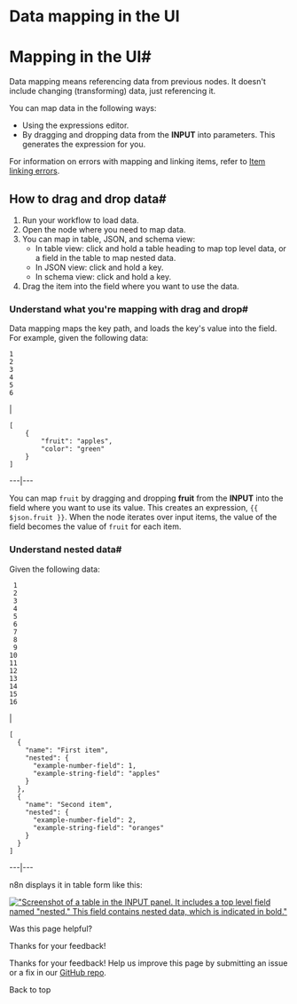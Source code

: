 # Data mapping in the UI

[ ](https://github.com/n8n-io/n8n-docs/edit/main/docs/data/data-mapping/data-mapping-ui.md "Edit this page")

# Mapping in the UI#

Data mapping means referencing data from previous nodes. It doesn't include changing (transforming) data, just referencing it.

You can map data in the following ways:

  * Using the expressions editor.
  * By dragging and dropping data from the **INPUT** into parameters. This generates the expression for you.



For information on errors with mapping and linking items, refer to [Item linking errors](../data-item-linking/item-linking-errors/).

## How to drag and drop data#

  1. Run your workflow to load data.
  2. Open the node where you need to map data.
  3. You can map in table, JSON, and schema view:
     * In table view: click and hold a table heading to map top level data, or a field in the table to map nested data.
     * In JSON view: click and hold a key. 
     * In schema view: click and hold a key.
  4. Drag the item into the field where you want to use the data.



### Understand what you're mapping with drag and drop#

Data mapping maps the key path, and loads the key's value into the field. For example, given the following data:
    
    
    1
    2
    3
    4
    5
    6

| 
    
    
    [
    	{
    		"fruit": "apples",
    		"color": "green"
    	}
    ]
      
  
---|---  
  
You can map `fruit` by dragging and dropping **fruit** from the **INPUT** into the field where you want to use its value. This creates an expression, `{{ $json.fruit }}`. When the node iterates over input items, the value of the field becomes the value of `fruit` for each item.

### Understand nested data#

Given the following data:
    
    
     1
     2
     3
     4
     5
     6
     7
     8
     9
    10
    11
    12
    13
    14
    15
    16

| 
    
    
    [
      {
        "name": "First item",
        "nested": {
          "example-number-field": 1,
          "example-string-field": "apples"
        }
      },
      {
        "name": "Second item",
        "nested": {
          "example-number-field": 2,
          "example-string-field": "oranges"
        }
      }
    ]
      
  
---|---  
  
n8n displays it in table form like this:

[!["Screenshot of a table in the INPUT panel. It includes a top level field named "nested." This field contains nested data, which is indicated in bold."](../../../_images/data/data-mapping/nested-data.png)](https://docs.n8n.io/_images/data/data-mapping/nested-data.png)

Was this page helpful? 

Thanks for your feedback! 

Thanks for your feedback! Help us improve this page by submitting an issue or a fix in our [GitHub repo](https://github.com/n8n-io/n8n-docs). 

Back to top 
